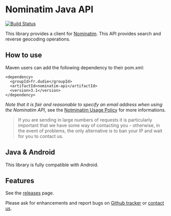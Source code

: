 Nominatim Java API
==================

[![Build Status](https://travis-ci.org/jeremiehuchet/nominatim-java-api.png?branch=master)](https://travis-ci.org/jeremiehuchet/nominatim-java-api)

This library provides a client for [Nominatim](http://wiki.openstreetmap.org/wiki/Nominatim). This API provides search and reverse geocoding operations. 

How to use
----------

Maven users can add the following dependency to their pom.xml:

    <dependency>
      <groupId>fr.dudie</groupId>
      <artifactId>nominatim-api</artifactId>
      <version>3.1</version>
    </dependency>

*Note that it is fair and reasonable to specify an email address when using the Nominatim API*, see the [Notminatim Usage Policy](http://wiki.openstreetmap.org/wiki/Nominatim_usage_policy) for more informations.

> If you are sending in large numbers of requests it is particularly important that we have some way of contacting you - otherwise, in the event of problems, the only alternative is to ban your IP and wait for you to contact us.

Java & Android
--------------

This library is fully compatible with Android.

Features
--------

See the [releases](https://github.com/kops/nominatim-java-api/releases) page.

Please ask for enhancements and report bugs on [Github tracker](https://github.com/kops/nominatim-java-api/issues/new) or [contact us](http://www.google.com/recaptcha/mailhide/d?k=01Th60_7w3rxWuSJumsnqxfg==&c=REgbsYXndhO58POROxZGybu0F_Xu3JmR-wBRNbh8knE).
